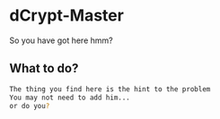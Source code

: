 # dCrypt-Master
<!-- My name in lower case and with no symbols maybe the function that you need to call -->

So you have got here hmm?

## What to do?


```bash
The thing you find here is the hint to the problem
You may not need to add him...
or do you?
```


